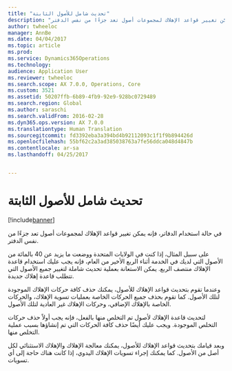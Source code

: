 ```yaml
---
title: "تحديث شامل للأصول الثابتة"
description: "في حالة استخدام الدفاتر، فإنه يمكن تغيير قواعد الإهلاك لمجموعات أصول تعد جزءًا من نفس الدفتر."
author: twheeloc
manager: AnnBe
ms.date: 04/04/2017
ms.topic: article
ms.prod: 
ms.service: Dynamics365Operations
ms.technology: 
audience: Application User
ms.reviewer: twheeloc
ms.search.scope: AX 7.0.0, Operations, Core
ms.custom: 3521
ms.assetid: 50207ffb-6b89-4fb9-92e9-928bc0729489
ms.search.region: Global
ms.author: saraschi
ms.search.validFrom: 2016-02-28
ms.dyn365.ops.version: AX 7.0.0
ms.translationtype: Human Translation
ms.sourcegitcommit: fd3392eba3a394bd4b92112093c1f1f9b894426d
ms.openlocfilehash: 55bf62c2a3ad385038763a7fe56ddca048d4847b
ms.contentlocale: ar-sa
ms.lasthandoff: 04/25/2017


---
```


# <a name="fixed-asset-mass-update"></a>تحديث شامل للأصول الثابتة

[!include[banner](../includes/banner.md)]


في حالة استخدام الدفاتر، فإنه يمكن تغيير قواعد الإهلاك لمجموعات أصول تعد جزءًا من نفس الدفتر.

على سبيل المثال، إذا كنت في الولايات المتحدة ووضعت ما يزيد عن 40 بالمائة من الأصول التي لديك في الخدمة أثناء الربع الأخير من العام، فإنه يجب عليك استخدام قاعدة الإهلاك منتصف الربع. يمكن الاستعانة بعملية تحديث شاملة لتغيير جميع الأصول التي تتطلب قاعدة إهلاك جديدة. 

وعندما تقوم بتحديث قواعد الإهلاك للأصول، يمكنك حذف كافة حركات الإهلاك الموجودة لتلك الأصول. كما تقوم بحذف جميع الحركات الخاصة بعمليات تسوية الإهلاك، والحركات الخاصة بالإهلاك الإضافي، وحركات الإهلاك غير العادية لتلك الأصول. 

لتحديث قاعدة الإهلاك لأصول تم التخلص منها بالفعل، فإنه يجب أولاً حذف حركات التخلص الموجودة. ويجب عليك أيضًا حذف كافة الحركات التي تم إنشاؤها بسبب عملية التخلص منها. 

وبعد قيامك بتحديث قواعد الإهلاك للأصول، يمكنك معالجة الإهلاك والإهلاك الاستثنائي لكل أصل من الأصول. كما يمكنك إجراء تسويات الإهلاك اليدوي، إذا كانت هناك حاجة إلى أي تسويات.






